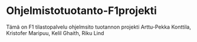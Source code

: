 # Ohjelmistotuotanto-F1projekti
Tämä on F1 tilastopalvelu ohjelmsito tuotannon projekti
Arttu-Pekka Konttila, Kristofer Maripuu, Kelil Ghaith, Riku Lind
